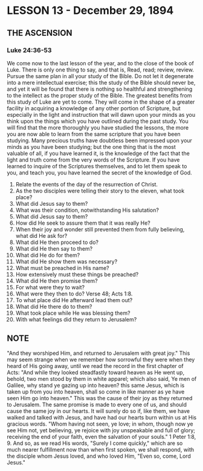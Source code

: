 # LESSON 13 - December 29, 1894

## THE ASCENSION
### Luke 24:36-53

We come now to the last lesson of the year, and to the close of the book of Luke. There is only one thing to say, and that is, Read, read; review, review. Pursue the same plan in all your study of the Bible. Do not let it degenerate into a mere intellectual exercise; this the study of the Bible should never be, and yet it will be found that there is nothing so healthful and strengthening to the intellect as the proper study of the Bible. The greatest benefits from this study of Luke are yet to come. They will come in the shape of a greater facility in acquiring a knowledge of any other portion of Scripture, but especially in the light and instruction that will dawn upon your minds as you think upon the things which you have outlined during the past study. You will find that the more thoroughly you have studied the lessons, the more you are now able to learn from the same scripture that you have been studying. Many precious truths have doubtless been impressed upon your minds as you have been studying; but the one thing that is the most valuable of all, if you have learned it, is the knowledge of the fact that the light and truth come from the very words of the Scripture. If you have learned to inquire of the Scriptures themselves, and to let them speak to you, and teach you, you have learned the secret of the knowledge of God.

1. Relate the events of the day of the resurrection of Christ.
2. As the two disciples were telling their story to the eleven, what took place?
3. What did Jesus say to them?
4. What was their condition, notwithstanding His salutation?
5. What did Jesus say to them?
6. How did He seek to assure them that it was really He?
7. When their joy and wonder still prevented them from fully believing, what did He ask for?
8. What did He then proceed to do?
9. What did He then say to them?
10. What did He do for them?
11. What did He show them was necessary?
12. What must be preached in His name?
13. How extensively must these things be preached?
14. What did He then promise them?
15. For what were they to wait?
16. What were they then to do? Verse 48; Acts 1:8.
17. To what place did He afterward lead them out?
18. What did He there do to them?
19. What took place while He was blessing them?
20. With what feelings did they return to Jerusalem?

## NOTE

"And they worshiped Him, and returned to Jerusalem with great joy." This may seem strange when we remember how sorrowful they were when they heard of His going away, until we read the record in the first chapter of Acts: "And while they looked steadfastly toward heaven as He went up, behold, two men stood by them in white apparel; which also said, Ye men of Galilee, why stand ye gazing up into heaven? this same Jesus, which is taken up from you into heaven, shall so come in like manner as ye have seen Him go into heaven." This was the cause of their joy as they returned to Jerusalem. The same promise is made to every one of us, and should cause the same joy in our hearts. It will surely do so if, like them, we have walked and talked with Jesus, and have had our hearts burn within us at His gracious words. "Whom having not seen, ye love; in whom, though now ye see Him not, yet believing, ye rejoice with joy unspeakable and full of glory; receiving the end of your faith, even the salvation of your souls." 1 Peter 1:8, 9. And so, as we read His words, "Surely I come quickly," which are so much nearer fulfillment now than when first spoken, we shall respond, with the disciple whom Jesus loved, and who loved Him, "Even so, come, Lord Jesus."